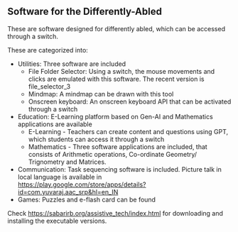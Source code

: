 Software for the Differently-Abled
---------------------------------

These are software designed for differently abled, which can be accessed through a switch.


These are categorized into:
- Utilities: Three software are included
  * File Folder Selector: Using a switch, the mouse movements and clicks are emulated with this software. The recent version is file_selector_3
  * Mindmap: A mindmap can be drawn with this tool
  * Onscreen keyboard: An onscreen keyboard API that can be activated through a switch
- Education: E-Learning platform based on Gen-AI and Mathematics applications are available
  * E-Learning - Teachers can create content and questions using GPT, which students can access it through a switch
  * Mathematics - Three software applications are included, that consists of Arithmetic operations, Co-ordinate Geometry/ Trignometry and Matrices.
- Communication: Task sequencing software is included. Picture talk in local language is available in https://play.google.com/store/apps/details?id=com.yuvaraj.aac_srp&hl=en_IN 
- Games: Puzzles and e-flash card can be found


Check https://sabarirb.org/assistive_tech/index.html for downloading and installing the executable versions.
